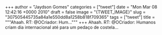 
+++
author = "Jaydson Gomes"
categories = ["tweet"]
date = "Mon Mar 08 12:42:16 +0000 2010"
draft = false
image = "{TWEET_IMAGE}"
slug = "307505445735a84a1e550dd8a1258b818f709365"
tags = ["tweet"]
title = """Ahaah. RT: @OCriador: Hum..."""
+++
Ahaah. RT: @OCriador: Humanos criam dia internacional até para um pedaço de costela...
